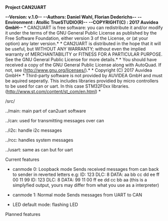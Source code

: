 **Project CAN2UART** 

**--Version: v.1.0--**
**--Authors: Daniel Wahl, Florian Dederichs--**
**--Environment  : Atollic TrueSTUDIO(R)--**
**--COPYRIGHT(C) : 2017 Auvidea GmbH--**
   *
   CAN2UART is free software: you can redistribute it and/or modify
   it under the terms of the GNU General Public License as published by
   the Free Software Foundation, either version 3 of the License, or
   (at your option) any later version.*
   *
   CAN2UART is distributed in the hope that it will be useful,
   but WITHOUT ANY WARRANTY; without even the implied warranty of
   MERCHANTABILITY or FITNESS FOR A PARTICULAR PURPOSE.  See the
   GNU General Public License for more details.*
   *
   You should have received a copy of the GNU General Public License
   along with AutoQuad.  If not, see (http://www.gnu.org/licenses/).*
   *
   Copyright (C) 2017 Auvidea GmbH*
   *
   Third-party software is not provided by AUVIDEA GmbH and must be aquired seperatly. 
   This includes libraries providied by micro controllers to be used for can or uart.
   In this case STM32F0xx libraries. (http://www.st.com/content/st_com/en.html)   *

/src/

../main: main part of can2uart software 

../can: used for transmitting messages over can

../i2c: handle i2c messages 

../rcc: handles system messages

../usart: same as can but for uart



Current features
  - canmode 0:
    Loopback mode 
    Sends received messages from can back to sender in reverted letters
    e.g:
    ID: 123 DLC: 8 DATA: aa bb cc dd ee ff 00 11 99
    ID: 123 DLC: 8 DATA: 99 11 00 ff ee dd cc bb aa
    (this is a simplyfied output, yours may differ from what you use as a interpreter)
    
 - canmode 1:
    Normal mode
    Sends messages from UART to CAN
    
 - LED default mode: flashing LED

Planned features
